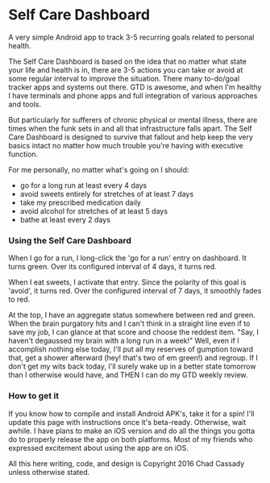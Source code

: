# Self Care Dashboard
A very simple Android app to track 3-5 recurring goals related to personal health.

The Self Care Dashboard is based on the idea that no matter what state your life and health is in, there are 3-5 actions you can take or avoid at some regular interval to improve the situation. There many to-do/goal tracker apps and systems out there. GTD is awesome, and when I'm healthy I have terminals and phone apps and full integration of various approaches and tools. 

But particularly for sufferers of chronic physical or mental illness, there are times when the funk sets in and all that infrastructure falls apart. The Self Care Dashboard is designed to survive that fallout and help keep the very basics intact no matter how much trouble you're having with executive function.

For me personally, no matter what's going on I should:

* go for a long run at least every 4 days
* avoid sweets entirely for stretches of at least 7 days
* take my prescribed medication daily
* avoid alcohol for stretches of at least 5 days
* bathe at least every 2 days

### Using the Self Care Dashboard
When I go for a run, I long-click the 'go for a run' entry on dashboard. It turns green. Over its configured interval of 4 days, it turns red.

When I eat sweets, I activate that entry. Since the polarity of this goal is 'avoid', it turns red. Over the configured interval of 7 days, it smoothly fades to red.

At the top, I have an aggregate status somewhere between red and green. When the brain purgatory hits and I can't think in a straight line even if to save my job, I can glance at that score and choose the reddest item. "Say, I haven't degaussed my brain with a long run in a week!" Well, even if I accomplish nothing else today, I'll put all my reserves of gumption toward that, get a shower afterward (hey! that's two of em green!) and regroup. If I don't get my wits back today, I'll surely wake up in a better state tomorrow than I otherwise would have, and THEN I can do my GTD weekly review.

### How to get it

If you know how to compile and install Android APK's, take it for a spin! I'll update this page with instructions once it's beta-ready. Otherwise, wait awhile. I have plans to make an iOS version and do all the things you gotta do to properly release the app on both platforms. Most of my friends who expressed excitement about using the app are on iOS.


All this here writing, code, and design is Copyright 2016 Chad Cassady unless otherwise stated.
